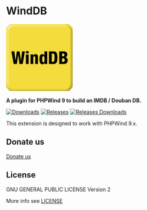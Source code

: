 WindDB
======

![WindDB Logo](extensions/dimdb/res/images/WindDB.png)

**A plugin for PHPWind 9 to build an IMDB / Douban DB.**

[![Downloads](https://img.shields.io/github/downloads/labs7in0/WindDB/total.svg)](https://github.com/labs7in0/WindDB/releases)
[![Releases](https://img.shields.io/github/release/labs7in0/WindDB.svg)](https://github.com/labs7in0/WindDB/releases/latest)
[![Releases Downloads](https://img.shields.io/github/downloads/labs7in0/WindDB/latest/total.svg)](https://github.com/labs7in0/WindDB/releases/latest)

This extension is designed to work with PHPWind 9.x.

## Donate us

[Donate us](https://7in0.me/#donate)

## License

GNU GENERAL PUBLIC LICENSE Version 2

More info see [LICENSE](LICENSE)
